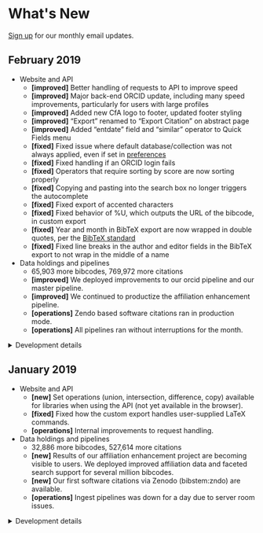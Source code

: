 # What's New
[Sign up](http://eepurl.com/ggoxhn) for our monthly email updates.

## February 2019
+ Website and API
    + **[improved]** Better handling of requests to API to improve speed
    + **[improved]** Major back-end ORCID update, including many speed improvements, particularly for users with large profiles
    + **[improved]** Added new CfA logo to footer, updated footer styling
    + **[improved]** “Export” renamed to “Export Citation” on abstract page
    + **[improved]** Added “entdate” field and “similar” operator to Quick Fields menu
    + **[fixed]** Fixed issue where default database/collection was not always applied, even if set in [preferences](https://ui.adsabs.harvard.edu/#user/settings/application)
    + **[fixed]** Fixed handling if an ORCID login fails
    + **[fixed]** Operators that require sorting by score are now sorting properly
    + **[fixed]** Copying and pasting into the search box no longer triggers the autocomplete
    + **[fixed]** Fixed export of accented characters
    + **[fixed]** Fixed behavior of %U, which outputs the URL of the bibcode, in custom export
    + **[fixed]** Year and month in BibTeX export are now wrapped in double quotes, per the [BibTeX standard](http://www.bibtex.org/Format/)
    + **[fixed]** Fixed line breaks in the author and editor fields in the BibTeX export to not wrap in the middle of a name
+ Data holdings and pipelines
	+ 65,903 more bibcodes, 769,972 more citations
	+ **[improved]** We deployed improvements to our orcid pipeline
	and our master pipeline.
	+ **[improved]** We continued to productize the affiliation enhancement pipeline.
	+ **[operations]** Zendo based software citations ran in production mode.
	+ **[operations]** All pipelines ran without interruptions for the month.

<details>
<summary>Development details</summary>
<ul>
<li> Bumblebee (front-end/website) releases</li>
<ul>
<li> <a href="https://github.com/adsabs/bumblebee/releases/tag/v1.1.140">v1.0.140</a></li>
<li> <a href="https://github.com/adsabs/bumblebee/releases/tag/v1.1.139">v1.0.139</a></li>
</ul>
<li> Exports releases</li>
<ul>
<li> <a href="https://github.com/adsabs/export_service/releases/tag/v2.0.38">v2.0.38</a></li>
</ul>
<li> ORCID releases</li>
<ul>
<li> <a href="https://github.com/adsabs/orcid-service/releases/tag/v3.0.0">v3.0.0</a></li>
</ul>
</ul>
</details>

## January 2019

+ Website and API
    + **[new]** Set operations (union, intersection, difference, copy) available for libraries when using the API (not yet available in the browser).
    + **[fixed]** Fixed how the custom export handles user-supplied LaTeX commands.
	+ **[operations]** Internal improvements to request handling.
+ Data holdings and pipelines
    + 32,886 more bibcodes, 527,614 more citations
	+ **[new]** Results of our affiliation enhancement project are becoming visible to users. We deployed improved affiliation data and faceted search support for several million bibcodes.
    + **[new]** Our first software citations via Zenodo (bibstem:zndo) are available.
    +  **[operations]** Ingest pipelines was down for a day due to server room issues.

<details>
<summary>Development details</summary>
<ul>
<li> ADS Web Services releases</li>
<ul>
<li> <a href="https://github.com/adsabs/adsws/releases/tag/v1.0.42">v1.0.42</a></li>
<li> <a href="https://github.com/adsabs/adsws/releases/tag/v1.0.41">v1.0.41</a></li>
<li> <a href="https://github.com/adsabs/adsws/releases/tag/v1.0.40">v1.0.40</a></li>
</ul>
<li> Libraries releases</li>
<ul>
<li> <a href="https://github.com/adsabs/biblib-service/releases/tag/v1.0.21">v1.0.21</a></li>
</ul>
<li> Exports releases</li>
<ul>
<li> <a href="https://github.com/adsabs/export_service/releases/tag/v2.0.37">v2.0.37</a></li>
</ul>
</ul>
</details>

